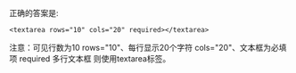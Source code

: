 正确的答案是:

`<textarea rows="10" cols="20" required></textarea>`

注意：可见行数为10 rows="10"、每行显示20个字符 cols="20"、文本框为必填项 required 多行文本框 则使用textarea标签。